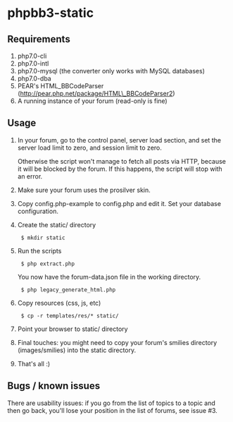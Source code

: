 # phpbb3-static

## Requirements

1. php7.0-cli
1. php7.0-intl
1. php7.0-mysql (the converter only works with MySQL databases)
1. php7.0-dba
1. PEAR's HTML\_BBCodeParser (http://pear.php.net/package/HTML\_BBCodeParser2)
1. A running instance of your forum (read-only is fine)

## Usage

1. In your forum, go to the control panel, server load section, and set the
   server load limit to zero, and session limit to zero.

   Otherwise the script won't manage to fetch all posts via HTTP, because it
   will be blocked by the forum. If this happens, the script will stop with an
   error.

1. Make sure your forum uses the prosilver skin.

1. Copy config.php-example to config.php and edit it. Set your database
   configuration.

1. Create the static/ directory

        $ mkdir static

1. Run the scripts

        $ php extract.php

   You now have the forum-data.json file in the working directory.

        $ php legacy_generate_html.php

1. Copy resources (css, js, etc)

        $ cp -r templates/res/* static/

1. Point your browser to static/ directory

1. Final touches: you might need to copy your forum's smilies directory
   (images/smilies) into the static directory.

1. That's all :)

## Bugs / known issues

There are usability issues: if you go from the list of topics to a topic and then
go back, you'll lose your position in the list of forums, see issue #3.
